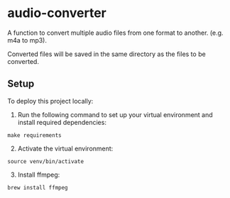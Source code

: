 # audio-converter

A function to convert multiple audio files from one format to another. (e.g. m4a to mp3).

Converted files will be saved in the same directory as the files to be converted.

## Setup

To deploy this project locally:

1. Run the following command to set up your virtual environment and install required dependencies:

```
make requirements
```

2. Activate the virtual environment:

```
source venv/bin/activate
```

3. Install ffmpeg:

```
brew install ffmpeg
```